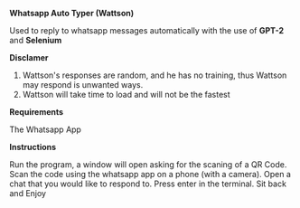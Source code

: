 **Whatsapp Auto Typer (Wattson)**

Used to reply to whatsapp messages automatically with the use of **GPT-2** and **Selenium**

**Disclamer**

1. Wattson's responses are random, and he has no training, thus Wattson may respond is unwanted ways.
2. Wattson will take time to load and will not be the fastest

**Requirements**

The Whatsapp App

**Instructions**

Run the program, a window will open asking for the scaning of a QR Code.
Scan the code using the whatsapp app on a phone (with a camera).
Open a chat that you would like to respond to.
Press enter in the terminal.
Sit back and Enjoy
